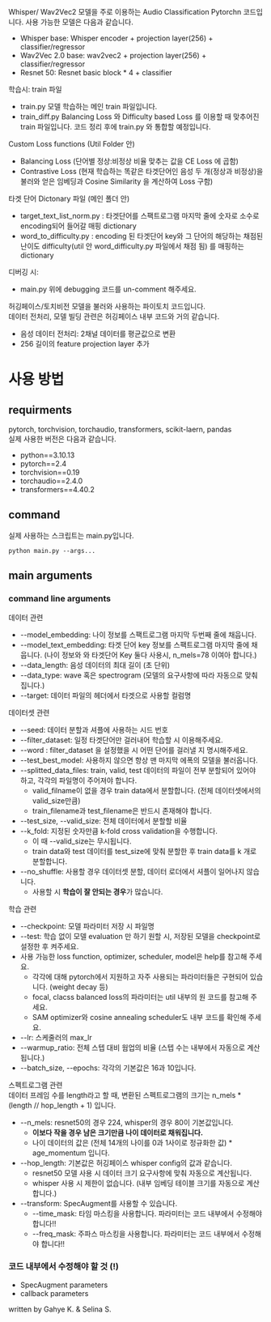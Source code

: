 Whisper/ Wav2Vec2 모델을 주로 이용하는 Audio Classification Pytorchn 코드입니다.
사용 가능한 모델은 다음과 같습니다.

- Whisper base: Whisper encoder + projection layer(256) + classifier/regressor
- Wav2Vec 2.0 base: wav2vec2 + projection layer(256) + classifier/regressor
- Resnet 50: Resnet basic block * 4 + classifier

학습시: train 파일
- train.py 모델 학습하는 메인 train 파일입니다.
- train_diff.py Balancing Loss 와 Difficulty based Loss 를 이용할 때 맞추어진 train 파일입니다. 코드 정리 후에 train.py 와 통합할 예정입니다.

Custom Loss functions (Util Folder 안) 
- Balancing Loss (단어별 정상:비정상 비율 맞추는 값을 CE Loss 에 곱함)
- Contrastive Loss (현재 학습하는 똑같은 타겟단어인 음성 두 개(정상과 비정상)을 불러와 얻은 임베딩과 Cosine Similarity 을 계산하여 Loss 구함)

타겟 단어 Dictonary 파일 (메인 폴더 안)
- target_text_list_norm.py : 타겟단어를 스팩트로그램 마지막 줄에 숫자로 소수로 encoding되어 들어갈 매핑 dictionary
- word_to_difficulty.py : encoding 된 타겟단어 key와 그 단어의 해당하는 채점된 난이도 difficulty(util 안 word_difficulty.py 파일에서 채점 됨) 를 매핑하는 dictionary

디버깅 시:
- main.py 위에 debugging 코드를 un-comment 해주세요.

허깅페이스/토치비전 모델을 불러와 사용하는 파이토치 코드입니다.   
데이터 전처리, 모델 빌딩 관련은 허깅페이스 내부 코드와 거의 같습니다.
- 음성 데이터 전처리: 2채널 데이터를 평균값으로 변환
- 256 길이의 feature projection layer 추가 
   

# 사용 방법
## requirments
pytorch, torchvision, torchaudio, transformers, scikit-laern, pandas    
실제 사용한 버전은 다음과 같습니다.
- python==3.10.13
- pytorch==2.4
- torchvision==0.19
- torchaudio==2.4.0
- transformers==4.40.2

## command
실제 사용하는 스크립트는 main.py입니다.
``` shell
python main.py --args...
```
## main arguments
### command line arguments
데이터 관련
- --model_embedding: 나이 정보를 스팩트로그램 마지막 두번째 줄에 채웁니다. 
- --model_text_embedding: 타겟 단어 key 정보를 스팩트로그램 마지막 줄에 채웁니다. (나이 정보와 와 타겟단어 Key 둘다 사용시, n_mels=78 이여아 합니다.)
- --data_length: 음성 데이터의 최대 길이 (초 단위)
- --data_type: wave 혹은 spectrogram (모델의 요구사항에 따라 자동으로 맞춰집니다.)
- --target: 데이터 파일의 헤더에서 타겟으로 사용할 컬럼명

데이터셋 관련
- --seed: 데이터 분할과 셔플에 사용하는 시드 번호
- --filter_dataset: 일정 타겟단어만 걸러내어 학습할 시 이용해주세요.
- --word : filter_dataset 을 설정했을 시 어떤 단어를 걸러낼 지 명시해주세요.
- --test_best_model: 사용하지 않으면 항상 맨 마지막 에폭의 모델을 불러옵니다.
- --splitted_data_files: train, valid, test 데이터의 파일이 전부 분할되어 있어야 하고, 각각의 파일명이 주어져야 합니다.
  - valid_filname이 없을 경우 train data에서 분할합니다. (전체 데이터셋에서의 valid_size만큼)
  - train_filename과 test_filename은 반드시 존재해야 합니다.
- --test_size, --valid_size: 전체 데이터에서 분할할 비율
- --k_fold: 지정된 숫자만큼 k-fold cross validation을 수행합니다.
  - 이 때 --valid_size는 무시됩니다.
  - train data와 test 데이터를 test_size에 맞춰 분할한 후 train data를 k 개로 분할합니다.
- --no_shuffle: 사용할 경우 데이터셋 분할, 데이터 로더에서 셔플이 일어나지 않습니다.
  - 사용할 시 **학습이 잘 안되는 경우**가 많습니다.
    
학습 관련
- --checkpoint: 모델 파라미터 저장 시 파일명
- --test: 학습 없이 모델 evaluation 만 하기 원할 시, 저장된 모델을 checkpoint로 설정한 후 켜주세요.
- 사용 가능한 loss function, optimizer, scheduler, model은 help를 참고해 주세요.
  - 각각에 대해 pytorch에서 지원하고 자주 사용되는 파라미터들은 구현되어 있습니다. (weight decay 등)
  - focal, clacss balanced loss의 파라미터는 util 내부의 원 코드를 참고해 주세요.
  - SAM optimizer와 cosine annealing scheduler도 내부 코드를 확인해 주세요.
- --lr: 스케줄러의 max_lr
- --warmup_ratio: 전체 스텝 대비 웜업의 비율 (스텝 수는 내부에서 자동으로 계산됩니다.)
- --batch_size, --epochs: 각각의 기본값은 16과 10입니다.
     
스펙트로그램 관련     
데이터 프레임 수를 length라고 할 때, 변환된 스펙트로그램의 크기는 n_mels * (length // hop_length + 1) 입니다.
- --n_mels: resnet50의 경우 224, whisper의 경우 80이 기본값입니다.
  - **이보다 작을 경우 남은 크기만큼 나이 데이터로 채워집니다.**
  - 나이 데이터의 값은 (전체 14개의 나이를 0과 1사이로 정규화한 값) * age_momentum 입니다.
- --hop_length: 기본값은 허깅페이스 whisper config의 값과 같습니다.
  - resnet50 모델 사용 시 데이터 크기 요구사항에 맞춰 자동으로 계산됩니다.
  - whisper 사용 시 제한이 없습니다. (내부 임베딩 테이블 크기를 자동으로 계산합니다.)
- --transform: SpecAugment를 사용할 수 있습니다.
  - --time_mask: 타임 마스킹을 사용합니다. 파라미터는 코드 내부에서 수정해야 합니다!!
  - --freq_mask: 주파스 마스킹을 사용합니다. 파라미터는 코드 내부에서 수정해야 합니다!!

### 코드 내부에서 수정해야 할 것 (!)
- SpecAugment parameters
- callback parameters

written by Gahye K. & Selina S.